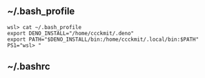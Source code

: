 
## ~/.bash_profile

```
wsl> cat ~/.bash_profile
export DENO_INSTALL="/home/ccckmit/.deno"
export PATH="$DENO_INSTALL/bin:/home/ccckmit/.local/bin:$PATH"
PS1="wsl> "
```

## ~/.bashrc